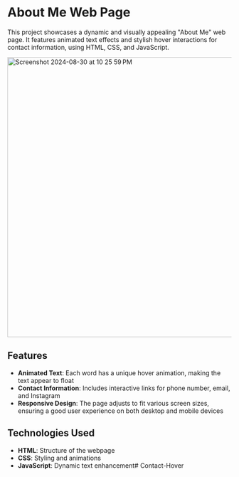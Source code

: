 # About Me Web Page

This project showcases a dynamic and visually appealing "About Me" web page. It features animated text effects and stylish hover interactions for contact information, using HTML, CSS, and JavaScript.

<img width="629" alt="Screenshot 2024-08-30 at 10 25 59 PM" src="https://github.com/user-attachments/assets/8d22bdd3-b888-41c4-98c0-ef5babc4cebc">


## Features

- **Animated Text**: Each word has a unique hover animation, making the text appear to float
- **Contact Information**: Includes interactive links for phone number, email, and Instagram
- **Responsive Design**: The page adjusts to fit various screen sizes, ensuring a good user experience on both desktop and mobile devices

## Technologies Used

- **HTML**: Structure of the webpage
- **CSS**: Styling and animations
- **JavaScript**: Dynamic text enhancement# Contact-Hover
